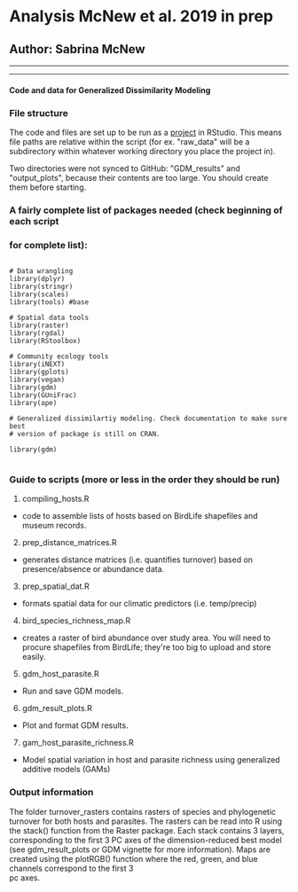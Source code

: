 # Analysis McNew et al. 2019 in prep
## Author: Sabrina McNew
***
***
#### Code and data for Generalized Dissimilarity Modeling 

### File structure 
The code and files are set up to be run as a [project](https://r4ds.had.co.nz/workflow-projects.html)
in RStudio. This means file paths are relative within the script (for ex. "raw_data" will be a subdirectory within 
whatever working directory you place the project in).  

Two directories were not synced to GitHub: "GDM_results" and "output_plots", because their contents are 
too large. You should create them before starting. 

### A fairly complete list of packages needed (check beginning of each script
### for complete list): 
```

# Data wrangling 
library(dplyr) 
library(stringr) 
library(scales) 
library(tools) #base 

# Spatial data tools 
library(raster) 
library(rgdal)
library(RStoolbox) 

# Community ecology tools  
library(iNEXT) 
library(gplots)
library(vegan)
library(gdm)
library(GUniFrac)
library(ape)

# Generalized dissimilartiy modeling. Check documentation to make sure best 
# version of package is still on CRAN.

library(gdm) 


```
### Guide to scripts (more or less in the order they should be run)

1. compiling_hosts.R
+ code to assemble lists of hosts based on BirdLife shapefiles and museum records. 
2. prep_distance_matrices.R
+ generates distance matrices (i.e. quantifies turnover) based on presence/absence or abundance data.
3. prep_spatial_dat.R
  + formats spatial data for our climatic predictors (i.e. temp/precip)
4. bird_species_richness_map.R  
  + creates a raster of bird abundance over study area. You will need to procure
shapefiles from BirdLife; they're too big to upload and store easily.   
5. gdm_host_parasite.R
  + Run and save GDM models.  
6. gdm_result_plots.R
  + Plot and format GDM results.  
7. gam_host_parasite_richness.R 
+ Model spatial variation in host and parasite richness using generalized additive models (GAMs)

### Output information
The folder turnover_rasters contains rasters of species and phylogenetic turnover
for both hosts and parasites. The rasters can be read into R using the stack()
function from the Raster package. Each stack contains 3 layers, corresponding
to the first 3 PC axes of the dimension-reduced best model (see gdm_result_plots
or GDM vignette for more information). Maps are created using the plotRGB()
function where the red, green, and blue channels correspond to the first 3  
pc axes. 